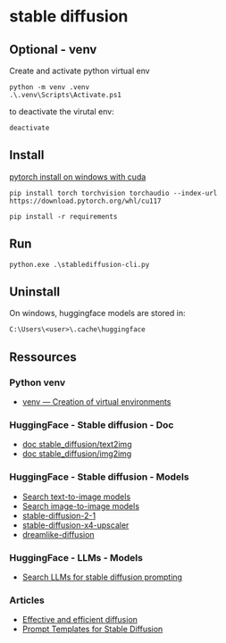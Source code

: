 # stable diffusion

## Optional - venv

Create and activate python virtual env
```
python -m venv .venv
.\.venv\Scripts\Activate.ps1
```

to deactivate the virutal env:
```
deactivate
```

## Install
[pytorch install on windows with cuda](https://pytorch.org/get-started/locally/#windows-package-manager)
```
pip install torch torchvision torchaudio --index-url https://download.pytorch.org/whl/cu117
```

```
pip install -r requirements
```

## Run
```
python.exe .\stablediffusion-cli.py
```

## Uninstall

On windows, huggingface models are stored in:
```
C:\Users\<user>\.cache\huggingface
```

## Ressources

### Python venv
- [venv — Creation of virtual environments](https://docs.python.org/3/library/venv.html)

### HuggingFace - Stable diffusion - Doc
- [doc stable_diffusion/text2img](https://huggingface.co/docs/diffusers/api/pipelines/stable_diffusion/text2img)
- [doc stable_diffusion/img2img](https://huggingface.co/docs/diffusers/api/pipelines/stable_diffusion/img2img)

### HuggingFace - Stable diffusion - Models
- [Search text-to-image models](https://huggingface.co/models?pipeline_tag=text-to-image)
- [Search image-to-image models](https://huggingface.co/models?pipeline_tag=image-to-image)
- [stable-diffusion-2-1](https://huggingface.co/stabilityai/stable-diffusion-2-1)
- [stable-diffusion-x4-upscaler](https://huggingface.co/stabilityai/stable-diffusion-x4-upscaler)
- [dreamlike-diffusion](https://huggingface.co/dreamlike-art/dreamlike-diffusion-1.0)

### HuggingFace - LLMs - Models
- [Search LLMs for stable diffusion prompting](https://huggingface.co/models?search=stable%20diffusion%20prompt)

### Articles
- [Effective and efficient diffusion](https://huggingface.co/docs/diffusers/stable_diffusion)
- [Prompt Templates for Stable Diffusion](https://github.com/Dalabad/stable-diffusion-prompt-templates)